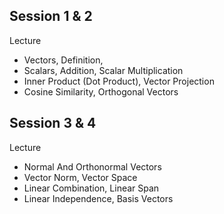 ## Session 1 & 2
Lecture
- Vectors, Definition,
- Scalars, Addition, Scalar Multiplication
- Inner Product (Dot Product), Vector Projection
- Cosine Similarity, Orthogonal Vectors

## Session 3 & 4
Lecture
- Normal And Orthonormal Vectors
- Vector Norm, Vector Space
- Linear Combination, Linear Span
- Linear Independence, Basis Vectors